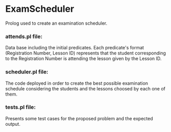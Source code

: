 # ExamScheduler
Prolog used to create an examination scheduler.


### attends.pl file:

Data base including the initial predicates.
Each predicate's format (Registration Number, Lesson ID) represents that the student corresponding to the Registration Number is attending the lesson given by the Lesson ID.

### scheduler.pl file:

The code deployed in order to create the best possible examination schedule considering the students and the lessons choosed by each one of them.

### tests.pl file:

Presents some test cases for the proposed problem and the expected output.

